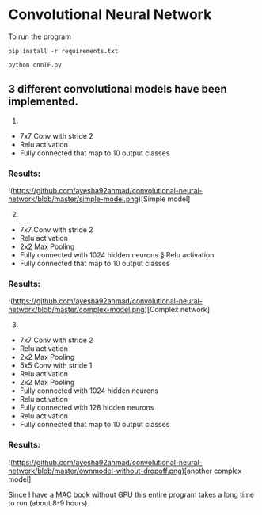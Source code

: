# Convolutional Neural Network

To run the program
```
pip install -r requirements.txt

python cnnTF.py

```

## 3 different convolutional models have been implemented.

1.
- 7x7 Conv with stride 2
- Relu activation
- Fully connected that map to 10 output classes

### Results:
!(https://github.com/ayesha92ahmad/convolutional-neural-network/blob/master/simple-model.png)[Simple model]

2.
- 7x7 Conv with stride 2
- Relu activation
- 2x2 Max Pooling
- Fully connected with 1024 hidden neurons § Relu activation
- Fully connected that map to 10 output classes

### Results:
!(https://github.com/ayesha92ahmad/convolutional-neural-network/blob/master/complex-model.png)[Complex network]

3.
- 7x7 Conv with stride 2
- Relu activation
- 2x2 Max Pooling
- 5x5 Conv with stride 1
- Relu activation
- 2x2 Max Pooling
- Fully connected with 1024 hidden neurons
- Relu activation
- Fully connected with 128 hidden neurons
- Relu activation
- Fully connected that map to 10 output classes

### Results:
!(https://github.com/ayesha92ahmad/convolutional-neural-network/blob/master/ownmodel-without-dropoff.png)[another complex model]

Since I have a MAC book without GPU this entire program takes a long time to run (about 8-9 hours).
